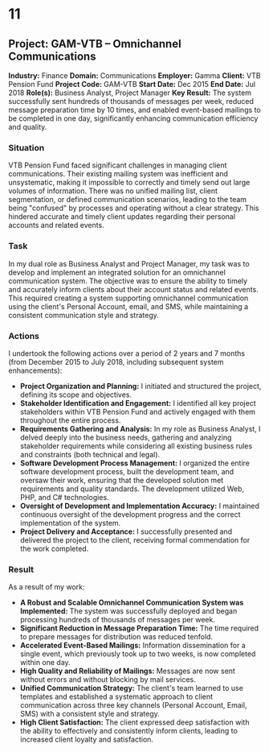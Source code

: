 # 11
## Project: GAM-VTB – Omnichannel Communications

**Industry:** Finance
**Domain:** Communications
**Employer:** Gamma
**Client:** VTB Pension Fund
**Project Code:** GAM-VTB
**Start Date:** Dec 2015
**End Date:** Jul 2018
**Role(s):** Business Analyst, Project Manager
**Key Result:** The system successfully sent hundreds of thousands of messages per week, reduced message preparation time by 10 times, and enabled event-based mailings to be completed in one day, significantly enhancing communication efficiency and quality.

### Situation
VTB Pension Fund faced significant challenges in managing client communications. Their existing mailing system was inefficient and unsystematic, making it impossible to correctly and timely send out large volumes of information. There was no unified mailing list, client segmentation, or defined communication scenarios, leading to the team being "confused" by processes and operating without a clear strategy. This hindered accurate and timely client updates regarding their personal accounts and related events.

### Task
In my dual role as Business Analyst and Project Manager, my task was to develop and implement an integrated solution for an omnichannel communication system. The objective was to ensure the ability to timely and accurately inform clients about their account status and related events. This required creating a system supporting omnichannel communication using the client's Personal Account, email, and SMS, while maintaining a consistent communication style and strategy.

### Actions
I undertook the following actions over a period of 2 years and 7 months (from December 2015 to July 2018, including subsequent system enhancements):
* **Project Organization and Planning:** I initiated and structured the project, defining its scope and objectives.
* **Stakeholder Identification and Engagement:** I identified all key project stakeholders within VTB Pension Fund and actively engaged with them throughout the entire process.
* **Requirements Gathering and Analysis:** In my role as Business Analyst, I delved deeply into the business needs, gathering and analyzing stakeholder requirements while considering all existing business rules and constraints (both technical and legal).
* **Software Development Process Management:** I organized the entire software development process, built the development team, and oversaw their work, ensuring that the developed solution met requirements and quality standards. The development utilized Web, PHP, and C# technologies.
* **Oversight of Development and Implementation Accuracy:** I maintained continuous oversight of the development progress and the correct implementation of the system.
* **Project Delivery and Acceptance:** I successfully presented and delivered the project to the client, receiving formal commendation for the work completed.

### Result
As a result of my work:
* **A Robust and Scalable Omnichannel Communication System was Implemented:** The system was successfully deployed and began processing hundreds of thousands of messages per week.
* **Significant Reduction in Message Preparation Time:** The time required to prepare messages for distribution was reduced tenfold.
* **Accelerated Event-Based Mailings:** Information dissemination for a single event, which previously took up to two weeks, is now completed within one day.
* **High Quality and Reliability of Mailings:** Messages are now sent without errors and without blocking by mail services.
* **Unified Communication Strategy:** The client's team learned to use templates and established a systematic approach to client communication across three key channels (Personal Account, Email, SMS) with a consistent style and strategy.
* **High Client Satisfaction:** The client expressed deep satisfaction with the ability to effectively and consistently inform clients, leading to increased client loyalty and satisfaction.

